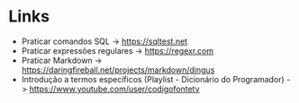 # Links

- Praticar comandos SQL -> https://sqltest.net
- Praticar expressões regulares -> https://regexr.com
- Praticar Markdown -> https://daringfireball.net/projects/markdown/dingus
- Introdução a termos específicos (Playlist - Dicionário do Programador) -> https://www.youtube.com/user/codigofontetv